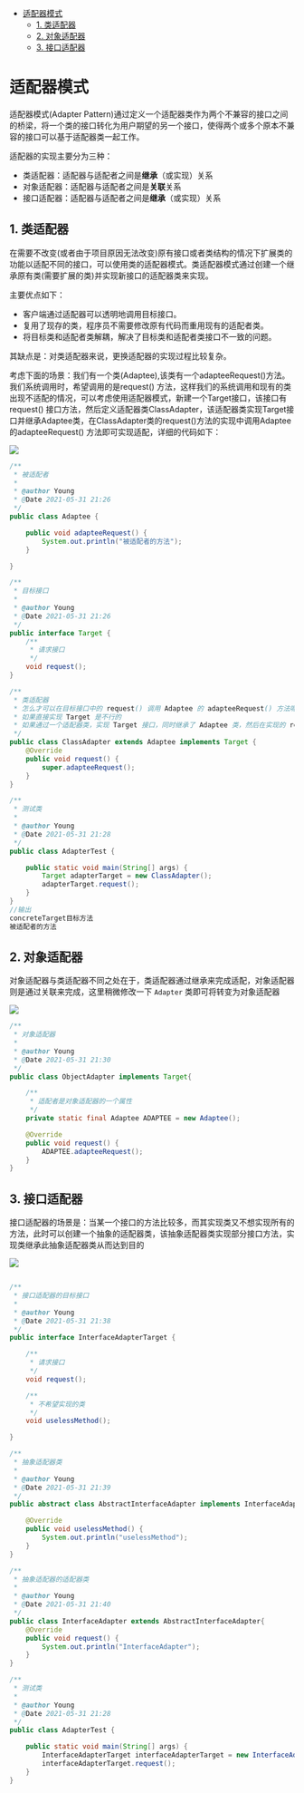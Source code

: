 - [适配器模式](#适配器模式)
    - [1. 类适配器](#1-类适配器)
    - [2. 对象适配器](#2-对象适配器)
    - [3. 接口适配器](#3-接口适配器)

# 适配器模式

适配器模式(Adapter Pattern)通过定义一个适配器类作为两个不兼容的接口之间的桥梁，将一个类的接口转化为用户期望的另一个接口，使得两个或多个原本不兼容的接口可以基于适配器类一起工作。

适配器的实现主要分为三种：

- 类适配器：适配器与适配者之间是**继承**（或实现）关系
- 对象适配器：适配器与适配者之间是**关联**关系
- 接口适配器：适配器与适配者之间是**继承**（或实现）关系

## 1. 类适配器

在需要不改变(或者由于项目原因无法改变)原有接口或者类结构的情况下扩展类的功能以适配不同的接口，可以使用类的适配器模式。类适配器模式通过创建一个继承原有类(需要扩展的类)并实现新接口的适配器类来实现。

主要优点如下：

- 客户端通过适配器可以透明地调用目标接口。
- 复用了现存的类，程序员不需要修改原有代码而重用现有的适配者类。
- 将目标类和适配者类解耦，解决了目标类和适配者类接口不一致的问题。

其缺点是：对类适配器来说，更换适配器的实现过程比较复杂。

考虑下面的场景：我们有一个类(Adaptee),该类有一个adapteeRequest()方法。我们系统调用时，希望调用的是request()
方法，这样我们的系统调用和现有的类出现不适配的情况，可以考虑使用适配器模式，新建一个Target接口，该接口有request()
接口方法，然后定义适配器类ClassAdapter，该适配器类实现Target接口并继承Adaptee类，在ClassAdapter类的request()方法的实现中调用Adaptee的adapteeRequest()
方法即可实现适配，详细的代码如下：

![](./images/ClassAdapter.png)

```java
/**
 * 被适配者
 *
 * @author Young
 * @Date 2021-05-31 21:26
 */
public class Adaptee {

    public void adapteeRequest() {
        System.out.println("被适配者的方法");
    }

}

/**
 * 目标接口
 *
 * @author Young
 * @Date 2021-05-31 21:26
 */
public interface Target {
    /**
     * 请求接口
     */
    void request();
}

/**
 * 类适配器
 * 怎么才可以在目标接口中的 request() 调用 Adaptee 的 adapteeRequest() 方法呢？
 * 如果直接实现 Target 是不行的
 * 如果通过一个适配器类，实现 Target 接口，同时继承了 Adaptee 类，然后在实现的 request() 方法中调用父类的 adapteeRequest() 即可实现
 */
public class ClassAdapter extends Adaptee implements Target {
    @Override
    public void request() {
        super.adapteeRequest();
    }
}

/**
 * 测试类
 *
 * @author Young
 * @Date 2021-05-31 21:28
 */
public class AdapterTest {

    public static void main(String[] args) {
        Target adapterTarget = new ClassAdapter();
        adapterTarget.request();
    }
}
//输出
concreteTarget目标方法
被适配者的方法

```

## 2. 对象适配器

对象适配器与类适配器不同之处在于，类适配器通过继承来完成适配，对象适配器则是通过关联来完成，这里稍微修改一下 `Adapter` 类即可将转变为对象适配器

![](./images/ObjectAdapter.png)

```java
/**
 * 对象适配器
 *
 * @author Young
 * @Date 2021-05-31 21:30
 */
public class ObjectAdapter implements Target{

    /**
     * 适配者是对象适配器的一个属性
     */
    private static final Adaptee ADAPTEE = new Adaptee();

    @Override
    public void request() {
        ADAPTEE.adapteeRequest();
    }
}
```

## 3. 接口适配器

接口适配器的场景是：当某一个接口的方法比较多，而其实现类又不想实现所有的方法，此时可以创建一个抽象的适配器类，该抽象适配器类实现部分接口方法，实现类继承此抽象适配器类从而达到目的

![](./images/InterfaceAdapter.png)

```java

/**
 * 接口适配器的目标接口
 *
 * @author Young
 * @Date 2021-05-31 21:38
 */
public interface InterfaceAdapterTarget {

    /**
     * 请求接口
     */
    void request();

    /**
     * 不希望实现的类
     */
    void uselessMethod();

}

/**
 * 抽象适配器类
 *
 * @author Young
 * @Date 2021-05-31 21:39
 */
public abstract class AbstractInterfaceAdapter implements InterfaceAdapterTarget {

    @Override
    public void uselessMethod() {
        System.out.println("uselessMethod");
    }
}

/**
 * 抽象适配器的适配器类
 *
 * @author Young
 * @Date 2021-05-31 21:40
 */
public class InterfaceAdapter extends AbstractInterfaceAdapter{
    @Override
    public void request() {
        System.out.println("InterfaceAdapter");
    }
} 

/**
 * 测试类
 *
 * @author Young
 * @Date 2021-05-31 21:28
 */
public class AdapterTest {

    public static void main(String[] args) {
        InterfaceAdapterTarget interfaceAdapterTarget = new InterfaceAdapter();
        interfaceAdapterTarget.request();
    }
}

```

